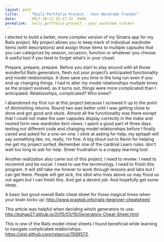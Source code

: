 ```yaml
---
layout: post
title:      "Rails Portfolio Project - Your Wardrobe Tracker"
date:       2017-10-11 15:17:32 -0400
permalink:  rails_portfolio_project_-_your_wardrobe_tracker
---
```



I elected to build a better, more complex version of my Sinatra app for my Rails project. My project allows you to keep track of individual wardrobe items (with descriptions) and assign those items to multiple capsules that you can categorize by season, occasion, function or whatever you choose. A useful tool if you tend to forget what’s in your closet. 

Prepare, prepare, prepare. Before you start to play around with all those wonderful Rails generators, flesh out your project’s anticipated functionality and model relationships. It does save you time in the long run even if you end up changing things. I had to alter my model relationships multiple times as the project evolved, as it turns out, things were more complicated than I anticipated. Relationships, complicated? Who knew? 

I abandoned my first run at this project because I screwed it up to the point of diminishing returns. Round two was better until I was getting close to done and got good and stuck. Almost all the functionality was there except that I could not make the user capsules display correctly in the index and nested form new wardrobe item views. I spent a good part of three days testing out different code and changing model relationships before I finally caved and asked for a one-on-one. I stink at asking for help; my epitaph will say something like, no, really, I’m fine. A big shout out to Kevin for helping me get my project sorted. Remember one of the cardinal Learn rules: don’t wait too long to ask for help. Sheer frustration is a crappy learning tool.

Another realization also came out of this project, I need to review. I need to recommit and be social. I need to use the terminology. I need to finish this program. It will still take me forever to work through lessons and labs but I can get there. People will get sick, the idiot who lives above us may flood us out again but I can finish this. And get a decent job. And hopefully get some sleep. 


A basic but good overall Rails cheat sheet for those magical times when your brain locks up: 
http://www.pragtob.info/rails-beginner-cheatsheet/

This article was helpful when deciding which generators to use: 
http://bshap27.github.io/2015/03/15/Generators-Cheat-Sheet.html

This is one of the Rails model cheat sheets I found beneficial while learning to navigate complicated relationships: https://gist.github.com/rstacruz/1569572.


